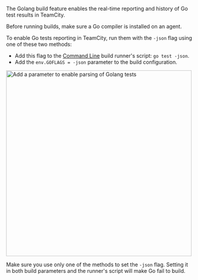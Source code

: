 [//]: # (title: Golang)
[//]: # (auxiliary-id: Golang)

The Golang build feature enables the real-time reporting and history of Go test results in TeamCity.

Before running builds, make sure a Go compiler is installed on an agent.

To enable Go tests reporting in TeamCity, run them with the `-json` flag using one of these two methods:

* Add this flag to the [Command Line](command-line.md) build runner's script: `go test -json`.
* Add the `env.GOFLAGS = -json` parameter to the build configuration.    

<img src="GoEnvParameter.png" width="500" alt="Add a parameter to enable parsing of Golang tests"/>

<note>

Make sure you use only one of the methods to set the `-json` flag. Setting it in both build parameters and the runner's script will make Go fail to build.

</note>

